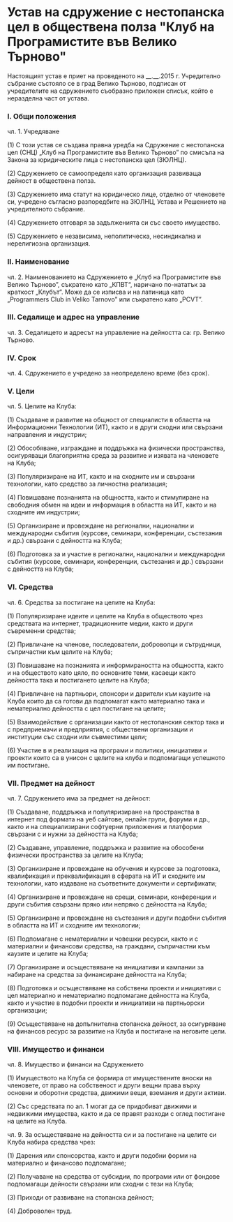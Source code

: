 # Устав на сдружение с нестопанска цел в обществена полза "Клуб на Програмистите във Велико Търново"

Настоящият устав е приет на проведеното на \__.__.2015 г. Учредително събрание състояло се в град Велико Търново, подписан от учредителите на сдружението съобразно приложен списък, който е неразделна част от устава.

### I. Общи положения

чл. 1. Учредяване

(1) С този устав се създава правна уредба на Сдружение с нестопанска цел (СНЦ) „Клуб на Програмистите във Велико Търново” по смисъла на Закона за юридическите лица с нестопанска цел (ЗЮЛНЦ).

(2) Сдружението се самоопределя като организация развиваща дейност в обществена полза.

(3) Сдружението има статут на юридическо лице, отделно от членовете си, учредено съгласно разпоредбите на ЗЮЛНЦ, Устава и Решението на учредителното събрание.

(4) Сдружението отговаря за задълженията си със своето имущество.

(5) Сдружението е независима, неполитическа, несиндикална и нерелигиозна организация.

### II. Наименование

чл. 2. Наименованието на Сдружението е „Клуб на Програмистите във Велико Търново”, съкратено като „КПВТ“, наричано по-нататък за краткост „Клубът“. Може да се изписва и на латиница като „Programmers Club in Veliko Tarnovo” или съкратено като „PCVT”.

### III. Седалище и адрес на управление

чл. 3. Седалището и адресът на управление на дейността са:
гр. Велико Търново.

### IV. Срок

чл. 4. Сдружението е учредено за неопределено време (без срок).

### V. Цели

чл. 5. Целите на Клуба:

(1) Създаване и развитие на общност от специалисти в областта на Информационни Технологии (ИТ), както и в други сходни или свързани направления и индустрии;

(2) Обособяване, изграждане и поддръжка на физически пространства, осигуряващи благоприятна среда за развитие и изявата на членовете на Клуба;

(3) Популяризиране на ИТ, както и на сходните им и свързани технологии, като средство за личностна реализация;

(4) Повишаване познанията на общността, както и стимулиране на свободния обмен на идеи и информация в областта на ИТ, както и на сходните им индустрии;

(5) Организиране и провеждане на регионални, национални и международни събития (курсове, семинари, конференции, състезания и др.) свързани с дейността на Клуба;

(6) Подготовка за и участие в регионални, национални и международни събития (курсове, семинари, конференции, състезания и др.) свързани с дейността на Клуба;

### VI. Средства

чл. 6. Средства за постигане на целите на Клуба:

(1) Популяризиране идеите и целите на Клуба в обществото чрез средствата на интернет, традиционните медии, както и други съвременни средства;

(2) Привличане на членове, последователи, доброволци и сътрудници, съпричастни към целите на Клуба;

(3) Повишаване на познанията и информираността на общността, както и на обществото като цяло, по основните теми, касаещи както дейността така и постигането целите на Клуба;

(4) Привличане на партньори, спонсори и дарители към каузите на Клуба които да са готови да подпомагат както материално така и нематериално дейността с цел постигане на целите;

(5) Взаимодействие с организации както от нестопанския сектор така и с предприемачи и предприятия, с обществени организации и институции със сходни или съвместими цели;

(6) Участие в и реализация на програми и политики, инициативи и проекти които са в унисон с целите на клуба и подпомагащи успешното им постигане.

### VII. Предмет на дейност

чл. 7. Сдружението има за предмет на дейност:

(1) Създаване, поддръжка и популяризиране на пространства в интернет под формата на уеб сайтове, онлайн групи, форуми и др., както и на специализирани софтуерни приложения и платформи свързани с и нужни за дейността на Клуба;

(2) Създаване, управление, поддръжка и развитие на обособени физически пространства за целите на Клуба;

(3) Организиране и провеждане на обучения и курсове за подготовка, квалификация и преквалификация в сферата на ИТ и сходните им технологии, като издаване на съответните документи и сертификати;

(4) Организиране и провеждане на срещи, семинари, конференции и други събития свързани пряко или непряко с дейността на Клуба;

(5) Организиране и провеждане на състезания и други подобни събития в областта на ИТ и сходните им технологии;

(6) Подпомагане с нематериални и човешки ресурси, както и с материални и финансови средства, на граждани, съпричастни към каузите и целите на Клуба;

(7) Организиране и осъществяване на инициативи и кампании за набиране на средства за финансиране дейността на Клуба;

(8) Подготовка и осъществяване на собствени проекти и инициативи с цел материално и нематериално подпомагане дейността на Клуба, както и участие в подобни проекти и инициативи на партньорски организации;

(9) Осъществяване на допълнителна стопанска дейност, за осигуряване на финансов ресурс за развитие на Клуба и постигане на неговите цели.

### VIII. Имущество и финанси

чл. 8. Имущество и финанси на Сдружението

(1) Имуществото на Клуба се формира от имуществените вноски на членовете, от право на собственост и други вещни права върху основни и оборотни средства, движими вещи, вземания и други активи.

(2) Със средствата по ал. 1 могат да се придобиват движими и недвижими имущества, както и да се правят разходи с оглед постигане на целите на Клуба.

чл. 9. За осъществяване на дейността си и за постигане на целите си Клуба набира средства чрез:

(1) Дарения или спонсорства, както и други подобни форми на материално и финансово подпомагане;

(2) Получаване на средства от субсидии, по програми или от фондове подпомагащи дейности свързани или сходни с тези на Клуба;

(3) Приходи от развиване на стопанска дейност;

(4) Доброволен труд.
